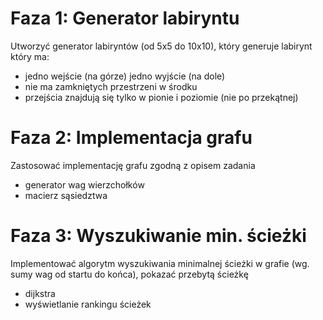 # Faza 1: Generator labiryntu
Utworzyć generator labiryntów (od 5x5 do 10x10), który generuje labirynt który ma: <br/>
* jedno wejście (na górze) jedno wyjście (na dole)
* nie ma zamkniętych przestrzeni w środku
* przejścia znajdują się tylko w pionie i poziomie (nie po przekątnej)

# Faza 2: Implementacja grafu
Zastosować implementację grafu zgodną z opisem zadania
* generator wag wierzchołków
* macierz sąsiedztwa

# Faza 3: Wyszukiwanie min. ścieżki
Implementować algorytm wyszukiwania minimalnej ścieżki w grafie (wg. sumy wag od startu do końca), pokazać przebytą ścieżkę
* dijkstra
* wyświetlanie rankingu ścieżek